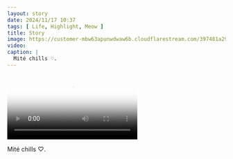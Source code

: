 ```yaml
---
layout: story
date: 2024/11/17 10:37
tags: [ Life, Highlight, Meow ]
title: Story
image: https://customer-mbw63apunwdwaw6b.cloudflarestream.com/397481a297ec4d5f8201c9153bf624c1/thumbnails/thumbnail.jpg
video: 
caption: |
  Mité chills ♡.
---
```



<video src='' poster='https://customer-mbw63apunwdwaw6b.cloudflarestream.com/397481a297ec4d5f8201c9153bf624c1/thumbnails/thumbnail.jpg' aria-describedby='description'><!-- tracks --></video>

<div id='description'>Mité chills ♡.</div>

